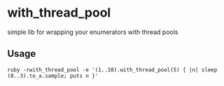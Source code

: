 # with_thread_pool

simple lib for wrapping your enumerators with thread pools

## Usage

```
ruby -rwith_thread_pool -e '(1..10).with_thread_pool(5) { |n| sleep (0..3).to_a.sample; puts n }'
```
